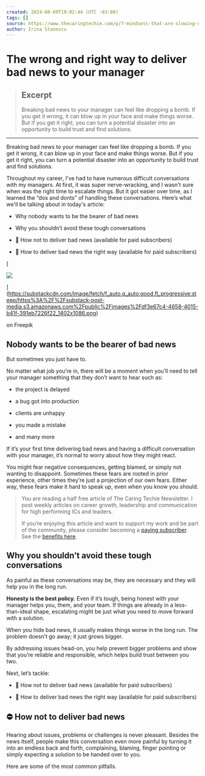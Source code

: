```yaml
---
created: 2024-08-09T19:02:44 (UTC -03:00)
tags: []
source: https://www.thecaringtechie.com/p/7-mindsets-that-are-slowing-down?ref=dailydev
author: Irina Stanescu
---
```


# The wrong and right way to deliver bad news to your manager

> ## Excerpt
> Breaking bad news to your manager can feel like dropping a bomb. If you get it wrong, it can blow up in your face and make things worse. But if you get it right, you can turn a potential disaster into an opportunity to build trust and find solutions.

---
Breaking bad news to your manager can feel like dropping a bomb. If you get it wrong, it can blow up in your face and make things worse. But if you get it right, you can turn a potential disaster into an opportunity to build trust and find solutions.

Throughout my career, I've had to have numerous difficult conversations with my managers. At first, it was super nerve-wracking, and I wasn't sure when was the right time to escalate things. But it got easier over time, as I learned the “dos and donts” of handling these conversations. Here’s what we'll be talking about in today's article:

-   Why nobody wants to be the bearer of bad news
    
-   Why you shouldn’t avoid these tough conversations
    
-   🔐 How not to deliver bad news (available for paid subscribers)
    
-   🔐 How to deliver bad news the right way (available for paid subscribers)
    

[

![](https://substackcdn.com/image/fetch/w_1456,c_limit,f_auto,q_auto:good,fl_progressive:steep/https%3A%2F%2Fsubstack-post-media.s3.amazonaws.com%2Fpublic%2Fimages%2Fdf3e67c4-4658-4015-b41f-391eb7226f22_1402x1086.png)

](https://substackcdn.com/image/fetch/f_auto,q_auto:good,fl_progressive:steep/https%3A%2F%2Fsubstack-post-media.s3.amazonaws.com%2Fpublic%2Fimages%2Fdf3e67c4-4658-4015-b41f-391eb7226f22_1402x1086.png)

on Freepik

## Nobody wants to be the bearer of bad news

But sometimes you just have to.

No matter what job you’re in, there will be a moment when you’ll need to tell your manager something that they don’t want to hear such as:

-   the project is delayed
    
-   a bug got into production
    
-   clients are unhappy
    
-   you made a mistake
    
-   and many more
    

If it’s your first time delivering bad news and having a difficult conversation with your manager, it’s normal to worry about how they might react.

You might fear negative consequences, getting blamed, or simply not wanting to disappoint. Sometimes these fears are rooted in prior experience, other times they’re just a projection of our own fears. Either way, these fears make it hard to speak up, even when you know you should.

> You are reading a half free article of The Caring Techie Newsletter. I post weekly articles on career growth, leadership and communication for high performing ICs and leaders.
> 
> If you’re enjoying this article and want to support my work and be part of the community, please consider becoming a [paying subscriber](https://www.thecaringtechie.com/about#%C2%A7a-paid-subscription-gives-you). See the [benefits here](https://www.thecaringtechie.com/about#%C2%A7a-paid-subscription-gives-you).

## Why you shouldn’t avoid these tough conversations

As painful as these conversations may be, they are necessary and they will help you in the long run.

**Honesty is the best policy.** Even if it’s tough, being honest with your manager helps you, them, and your team. If things are already in a less-than-ideal shape, escalating might be just what you need to move forward with a solution.

When you hide bad news, it usually makes things worse in the long run. The problem doesn’t go away; it just grows bigger.

By addressing issues head-on, you help prevent bigger problems and show that you’re reliable and responsible, which helps build trust between you two.

Next, let’s tackle:

-   🔐 How not to deliver bad news (available for paid subscribers)
    
-   🔐 How to deliver bad news the right way (available for paid subscribers)
    

## ⛔️ How not to deliver bad news

Hearing about issues, problems or challenges is never pleasant. Besides the news itself, people make this conversation even more painful by turning it into an endless back and forth, complaining, blaming, finger pointing or simply expecting a solution to be handed over to you.

Here are some of the most common pitfalls.
